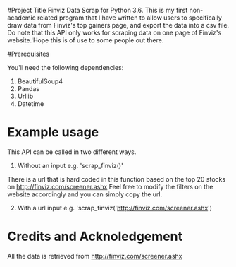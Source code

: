 #Project Title 
Finviz Data Scrap for Python 3.6. This is my first non-academic related program that I have written to allow users to specifically draw data from Finviz's top gainers page, and export the data into a csv file. Do note that this API only works for scraping data on one page of Finviz's website.'Hope this is of use to some people out there. 

#Prerequisites 

You'll need the following dependencies: 
1. BeautifulSoup4 
2. Pandas 
3. Urllib 
4. Datetime 

# Example usage 
This API can be called in two different ways. 

1. Without an input 
e.g. 'scrap_finviz()'

There is a url that is hard coded in this function based on the top 20 stocks on http://finviz.com/screener.ashx 
Feel free to modify the filters on the website accordingly and you can simply copy the url. 

2. With a url input 
e.g. 'scrap_finviz('http://finviz.com/screener.ashx') 

# Credits and Acknoledgement 
All the data is retrieved from http://finviz.com/screener.ashx 






